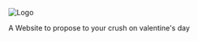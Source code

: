 ![Logo](https://github.com/scienmanas/Valentine-Proposal-Website/assets/99756067/1b2b124f-6011-49af-9242-f3cf70e49d74)


A Website to propose to your crush on valentine's day

